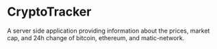 # CryptoTracker
A server side application providing information about the prices, market cap, and 24h change of bitcoin, ethereum, and matic-network.

